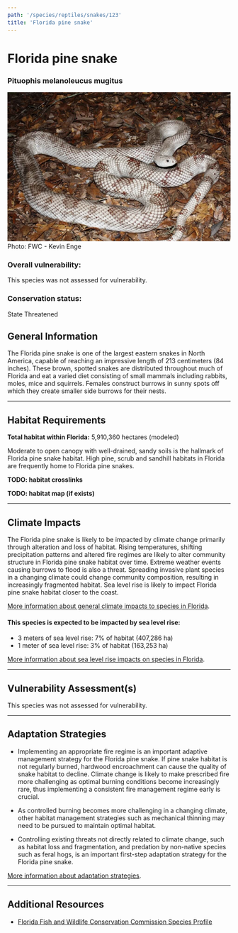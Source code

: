 ```yaml
---
path: '/species/reptiles/snakes/123'
title: 'Florida pine snake'
---
```


# Florida pine snake

### Pituophis melanoleucus mugitus

<div id="TopSection">

<div class="header-photo"><img src="123.jpg" alt="Photo for Florida pine snake"/>
<figcaption>Photo: FWC - Kevin Enge</figcaption></div>

<div>

### Overall vulnerability:

This species was not assessed for vulnerability.

### Conservation status:

State Threatened

</div>
</div>

## General Information

The Florida pine snake is one of the largest eastern snakes in North America, capable of reaching an impressive length of 213 centimeters (84 inches).  These brown, spotted snakes are distributed throughout much of Florida and eat a varied diet consisting of small mammals including rabbits, moles, mice and squirrels.  Females construct burrows in sunny spots off which they create smaller side burrows for their nests.

<hr />

## Habitat Requirements

**Total habitat within Florida:** 5,910,360 hectares (modeled)

Moderate to open canopy with well-drained, sandy soils is the hallmark of Florida pine snake habitat. High pine, scrub and sandhill habitats in Florida are frequently home to Florida pine snakes.

**TODO: habitat crosslinks**

**TODO: habitat map (if exists)**

<hr />

## Climate Impacts

The Florida pine snake is likely to be impacted by climate change primarily through alteration and loss of habitat.  Rising temperatures, shifting precipitation patterns and altered fire regimes are likely to alter community structure in Florida pine snake habitat over time.  Extreme weather events causing burrows to flood is also a threat.  Spreading invasive plant species in a changing climate could change community composition, resulting in increasingly fragmented habitat.  Sea level rise is likely to impact Florida pine snake habitat closer to the coast.

[More information about general climate impacts to species in Florida](/impacts/species).


#### This species is expected to be impacted by sea level rise:

- 3 meters of sea level rise: 7% of habitat (407,286 ha)
- 1 meter of sea level rise: 3% of habitat (163,253 ha)

[More information about sea level rise impacts on species in Florida](/impacts/species/slr).
    

<hr />

## Vulnerability Assessment(s)

This species was not assessed for vulnerability.

<hr />

## Adaptation Strategies

- Implementing an appropriate fire regime is an important adaptive management strategy for the Florida pine snake.  If pine snake habitat is not regularly burned, hardwood encroachment can cause the quality of snake habitat to decline.  Climate change is likely to make prescribed fire more challenging as optimal burning conditions become increasingly rare, thus implementing a consistent fire management regime early is crucial.

- As controlled burning becomes more challenging in a changing climate, other habitat management strategies such as mechanical thinning may need to be pursued to maintain optimal habitat.

- Controlling existing threats not directly related to climate change, such as habitat loss and fragmentation, and predation by non-native species such as feral hogs, is an important first-step adaptation strategy for the Florida pine snake.

[More information about adaptation strategies](/strategies).

<hr />


## Additional Resources

- [Florida Fish and Wildlife Conservation Commission Species Profile](https://myfwc.com/wildlifehabitats/profiles/reptiles/snakes/florida-pine-snake/)
